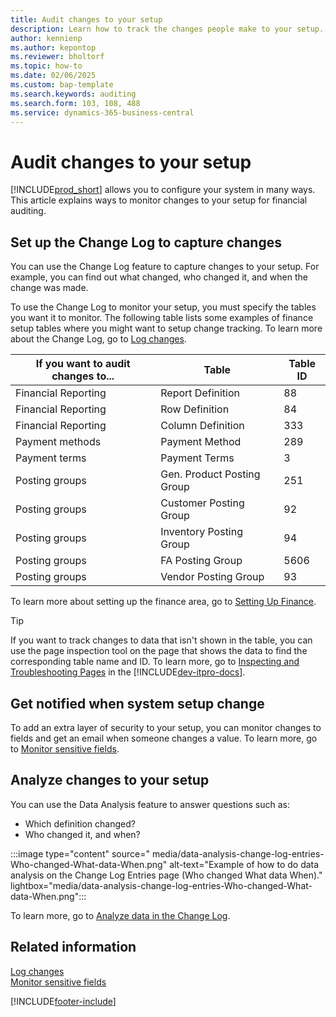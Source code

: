 ```yaml
---
title: Audit changes to your setup
description: Learn how to track the changes people make to your setup.
author: kennienp
ms.author: kepontop
ms.reviewer: bholtorf
ms.topic: how-to
ms.date: 02/06/2025
ms.custom: bap-template
ms.search.keywords: auditing
ms.search.form: 103, 108, 488
ms.service: dynamics-365-business-central
---
```


# Audit changes to your setup

[!INCLUDE[prod_short](includes/prod_short.md)] allows you to configure your system in many ways. This article explains ways to monitor changes to your setup for financial auditing.

## Set up the Change Log to capture changes

You can use the Change Log feature to capture changes to your setup. For example, you can find out what changed, who changed it, and when the change was made.

To use the Change Log to monitor your setup, you must specify the tables you want it to monitor. The following table lists some examples of finance setup tables where you might want to setup change tracking. To learn more about the Change Log, go to [Log changes](across-log-changes.md).

| If you want to audit changes to... | Table | Table ID |
| ---------------------------------- | ----- | -------- |
| Financial Reporting | Report Definition | 88  |
| Financial Reporting | Row Definition    | 84  |
| Financial Reporting | Column Definition | 333 |
| Payment methods     | Payment Method    | 289 |
| Payment terms       | Payment Terms     | 3 |
| Posting groups      | Gen. Product Posting Group | 251 |
| Posting groups      | Customer Posting Group | 92 |
| Posting groups      | Inventory Posting Group | 94 |
| Posting groups      | FA Posting Group | 5606 |
| Posting groups      | Vendor Posting Group | 93 |

To learn more about setting up the finance area, go to [Setting Up Finance](finance-setup-finance.md).

> [!TIP]
> If you want to track changes to data that isn't shown in the table, you can use the page inspection tool on the page that shows the data to find the corresponding table name and ID. To learn more, go to [Inspecting and Troubleshooting Pages](/dynamics365/business-central/dev-itpro/developer/devenv-inspecting-pages?tabs=table) in the [!INCLUDE[dev-itpro-docs](includes/dev-itpro-docs.md)].

## Get notified when system setup change

To add an extra layer of security to your setup, you can monitor changes to fields and get an email when someone changes a value. To learn more, go to [Monitor sensitive fields](across-log-changes.md#monitor-sensitive-fields).

## Analyze changes to your setup

You can use the Data Analysis feature to answer questions such as:

- Which definition changed?
- Who changed it, and when?

:::image type="content" source=" media/data-analysis-change-log-entries-Who-changed-What-data-When.png" alt-text="Example of how to do data analysis on the Change Log Entries page (Who changed What data When)." lightbox="media/data-analysis-change-log-entries-Who-changed-What-data-When.png":::

To learn more, go to [Analyze data in the Change Log](across-log-changes.md#analyze-data-in-the-change-log).

## Related information

[Log changes](across-log-changes.md)  
[Monitor sensitive fields](across-log-changes.md#monitor-sensitive-fields)  

[!INCLUDE[footer-include](includes/footer-banner.md)]